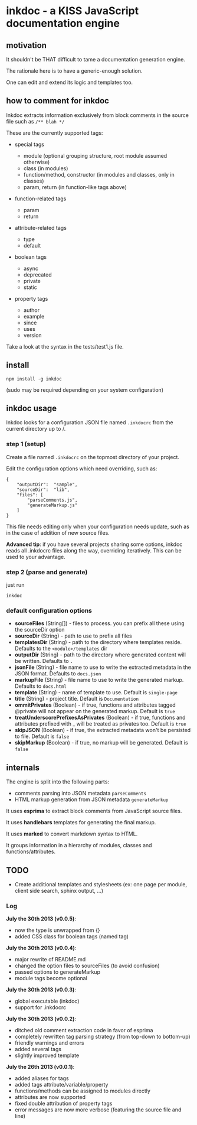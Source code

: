 # inkdoc - a KISS JavaScript documentation engine


## motivation

It shouldn't be THAT difficult to tame a documentation generation engine.

The rationale here is to have a generic-enough solution.

One can edit and extend its logic and templates too.



## how to comment for inkdoc

Inkdoc extracts information exclusively from block comments in the source file such as `/** blah */`

These are the currently supported tags:

* special tags

    * module (optional grouping structure, root module assumed otherwise)
    * class (in modules)
    * function/method, constructor (in modules and classes, only in classes)
    * param, return (in function-like tags above)

* function-related tags

    * param
    * return

* attribute-related tags

    * type
    * default

* boolean tags

    * async
    * deprecated
    * private
    * static

* property tags

    * author
    * example
    * since
    * uses
    * version

Take a look at the syntax in the tests/test1.js file.



## install

`npm install -g inkdoc`

(sudo may be required depending on your system configuration)



## inkdoc usage

Inkdoc looks for a configuration JSON file named `.inkdocrc` from the current directory up to /.


### step 1 (setup)

Create a file named `.inkdocrc` on the topmost directory of your project.

Edit the configuration options which need overriding, such as:

```
{
    "outputDir":  "sample",
    "sourceDir":  "lib",
    "files": [
        "parseComments.js",
        "generateMarkup.js"
    ]
}
```

This file needs editing only when your configuration needs update, such as in the case of addition of new source files.

**Advanced tip**: if you have several projects sharing some options, inkdoc reads all .inkdocrc files along the way, overriding iteratively. This can be used to your advantage.


### step 2 (parse and generate)

just run

    inkdoc



### default configuration options

* **sourceFiles**                       (String[]) - files to process. you can prefix all these using the sourceDir option
* **sourceDir**                         (String)   - path to use to prefix all files
* **templatesDir**                      (String)   - path to the directory where templates reside. Defaults to the `<module>/templates` dir
* **outputDir**                         (String)   - path to the directory where generated content will be written. Defaults to `.`
* **jsonFile**                          (String)   - file name to use to write the extracted metadata in the JSON format. Defaults to `docs.json`
* **markupFile**                        (String)   - file name to use to write the generated markup. Defaults to `docs.html`
* **template**                          (String)   - name of template to use. Default is `single-page`
* **title**                             (String)   - project title. Default is `Documentation`
* **ommitPrivates**                     (Boolean)  - if true, functions and attributes tagged @private will not appear on the generated markup. Default is `true`
* **treatUnderscorePrefixesAsPrivates** (Boolean)  - if true, functions and attributes prefixed with _ will be treated as privates too. Default is `true`
* **skipJSON**                          (Boolean)  - if true, the extracted metadata won't be persisted to file. Default is `false`
* **skipMarkup**                        (Boolean)  - if true, no markup will be generated. Default is `false`



## internals

The engine is split into the following parts:

* comments parsing into JSON metadata `parseComments`
* HTML markup generation from JSON metadata `generateMarkup`

It uses **esprima** to extract block comments from JavaScript source files.

It uses **handlebars** templates for generating the final markup.

It uses **marked** to convert markdown syntax to HTML.

It groups information in a hierarchy of modules, classes and functions/attributes.



## TODO

* Create additional templates and stylesheets (ex: one page per module, client side search, sphinx output, ...)



### Log

**July the 30th 2013 (v0.0.5)**:

* now the type is unwrapped from {}
* added CSS class for boolean tags (named tag)


**July the 30th 2013 (v0.0.4)**:

* major rewrite of README.md
* changed the option files to sourceFiles (to avoid confusion)
* passed options to generateMarkup
* module tags become optional


**July the 30th 2013 (v0.0.3)**:

* global executable (inkdoc)
* support for .inkdocrc


**July the 30th 2013 (v0.0.2)**:

* ditched old comment extraction code in favor of esprima
* completely rewritten tag parsing strategy (from top-down to bottom-up)
* friendly warnings and errors
* added several tags
* slightly improved template


**July the 26th 2013 (v0.0.1)**:

* added aliases for tags
* added tags attribute/variable/property
* functions/methods can be assigned to modules directly
* attributes are now supported
* fixed double attribution of property tags
* error messages are now more verbose (featuring the source file and line)
